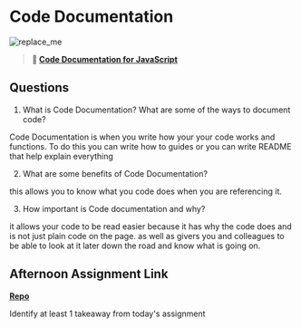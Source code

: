 # Code Documentation

![replace_me](https://codeworks.blob.core.windows.net/public/assets/img/illustrations/placeholder.svg)

> **📖 [Code Documentation for JavaScript](https://codeworksacademy.com/fs-student-guide/resources/wk7/02-JSDocs)**

## Questions

1. What is Code Documentation? What are some of the ways to document code?

Code Documentation is when you write how your your code works and functions. To do this you can write how to guides or you can write README that help explain everything 

2. What are some benefits of Code Documentation?

this allows you to know what you code does when you are referencing it. 

3. How important is Code documentation and why?

it allows your code to be read easier because it has why the code does and is not just plain code on the page. as well as givers you and colleagues to be able to look at it later down the road and know what is going on.  

## Afternoon Assignment Link

**[Repo](https://github.com/alldaynik/<ASSIGNMENT_REPO>)**

Identify at least 1 takeaway from today's assignment
